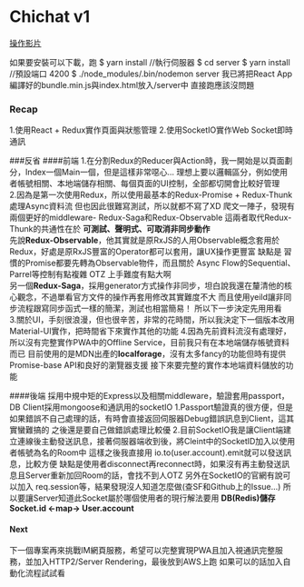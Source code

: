 # Chichat v1  

[操作影片](https://vimeo.com/198997203)

如果要安裝可以下載，跑
$ yarn install
//執行伺服器
$ cd server
$ yarn install
//預設端口 4200
$ ./node_modules/.bin/nodemon server
我已將把React App編譯好的bundle.min.js與index.html放入/server中
直接跑應該沒問題

### Recap
1.使用React + Redux實作頁面與狀態管理
2.使用SocketIO實作Web Socket即時通訊  

###反省
####前端
1.在分割Redux的Reducer與Action時，我一開始是以頁面劃分，Index一個Main一個，但是這樣非常噁心...
理想上要以邏輯區分，例如使用者帳號相關、本地端儲存相關、每個頁面的UI控制，全部都切開會比較好管理  
2.因為是第一次使用Redux，所以使用最基本的Redux-Promise + Redux-Thunk處理Async資料流
但也因此很難寫測試，所以就都不寫了XD 爬文一陣子，發現有兩個更好的middleware- Redux-Saga和Redux-Observable
這兩者取代Redux-Thunk的共通性在於 **可測試、聲明式、可取消非同步動作**  
先說**Redux-Observable**，他其實就是原RxJS的人用Observable概念套用於Redux，好處是原RxJS豐富的Operator都可以套用，讓UX操作更豐富
缺點是 習慣的Promise都要先轉為Observable物件，而且關於 Async Flow的Sequential、Parrel等控制有點複雜 OTZ 上手難度有點大啊  
另一個**Redux-Saga**，採用generator方式操作非同步，坦白說我還在釐清他的核心觀念，不過單看官方文件的操作再套用修改其實難度不大
而且使用yeild讓非同步流程跟寫同步函式一樣的簡潔，測試也相當簡易！ 所以下一步決定先用用看  
3.關於UI，手刻很浪漫，但也很辛苦，非常的花時間，所以我決定下一個版本改用Material-UI實作，把時間省下來實作其他的功能
4.因為先前資料流沒有處理好，所以沒有完整實作PWA中的Offline Service，目前我只有在本地端儲存帳號資料而已
目前使用的是MDN出產的**localforage**，沒有太多fancy的功能但時有提供Promise-base API和良好的瀏覽器支援
接下來要完整的實作本地端資料儲放的功能

####後端
採用中規中矩的Express以及相關middleware，驗證套用passport，DB Client採用mongoose和通訊用的socketIO
1.Passport驗證真的很方便，但是如果錯誤不自己處理的話，有時會直接返回伺服器Debug錯誤訊息到Client，這其實蠻難搞的
之後還是要自己做錯誤處理比較優
2.目前SocketIO我是讓Client端建立連線後主動發送訊息，接著伺服器端收到後，將Cleint中的SocketID加入以使用者帳號為名的Room中
這樣之後我直接用 io.to(user.account).emit就可以發送訊息，比較方便
缺點是使用者disconnect再reconnect時，如果沒有再主動發送訊息且Server重新加回Room的話，會找不到人OTZ
另外在SocketIO的官網有說可以加入 req.session等，結果發現沒人知道怎麼做(查SF和Github上的Issue...)
所以要讓Server知道此Socket屬於哪個使用者的現行解法要用 **DB(Redis)儲存Socket.id <-map-> User.account**

#### Next
下一個專案再來挑戰IM網頁服務，希望可以完整實現PWA且加入視通訊完整服務，並加入HTTP2/Server Rendering，最後放到AWS上跑
如果可以的話加入自動化流程試試看

